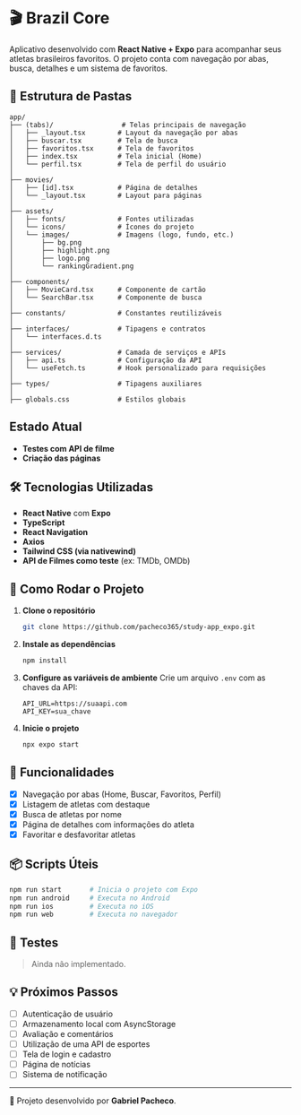 # 🎬 Brazil Core

Aplicativo desenvolvido com **React Native + Expo** para acompanhar seus atletas brasileiros favoritos. O projeto conta com navegação por abas, busca, detalhes e um sistema de favoritos.

## 📁 Estrutura de Pastas

```
app/
├── (tabs)/                 # Telas principais de navegação
│   ├── _layout.tsx        # Layout da navegação por abas
│   ├── buscar.tsx         # Tela de busca
│   ├── favoritos.tsx      # Tela de favoritos
│   ├── index.tsx          # Tela inicial (Home)
│   └── perfil.tsx         # Tela de perfil do usuário
│
├── movies/
│   ├── [id].tsx           # Página de detalhes
│   └── _layout.tsx        # Layout para páginas
│
├── assets/
│   ├── fonts/             # Fontes utilizadas
│   └── icons/             # Ícones do projeto
│   └── images/            # Imagens (logo, fundo, etc.)
│       ├── bg.png
│       ├── highlight.png
│       ├── logo.png
│       └── rankingGradient.png
│
├── components/
│   ├── MovieCard.tsx      # Componente de cartão
│   └── SearchBar.tsx      # Componente de busca
│
├── constants/             # Constantes reutilizáveis
│
├── interfaces/            # Tipagens e contratos
│   └── interfaces.d.ts
│
├── services/              # Camada de serviços e APIs
│   ├── api.ts             # Configuração da API
│   └── useFetch.ts        # Hook personalizado para requisições
│
├── types/                 # Tipagens auxiliares
│
├── globals.css            # Estilos globais
```

## Estado Atual
- **Testes com API de filme**
- **Criação das páginas**

## 🛠️ Tecnologias Utilizadas

- **React Native** com **Expo**
- **TypeScript**
- **React Navigation**
- **Axios**
- **Tailwind CSS (via nativewind)**
- **API de Filmes como teste** (ex: TMDb, OMDb)

## 🚀 Como Rodar o Projeto

1. **Clone o repositório**
   ```bash
   git clone https://github.com/pacheco365/study-app_expo.git
   ```

2. **Instale as dependências**
   ```bash
   npm install
   ```

3. **Configure as variáveis de ambiente**
   Crie um arquivo `.env` com as chaves da API:
   ```
   API_URL=https://suaapi.com
   API_KEY=sua_chave
   ```

4. **Inicie o projeto**
   ```bash
   npx expo start
   ```

## 📱 Funcionalidades

- [x] Navegação por abas (Home, Buscar, Favoritos, Perfil)
- [x] Listagem de atletas com destaque
- [x] Busca de atletas por nome
- [x] Página de detalhes com informações do atleta
- [x] Favoritar e desfavoritar atletas

## 📦 Scripts Úteis

```bash
npm run start       # Inicia o projeto com Expo
npm run android     # Executa no Android
npm run ios         # Executa no iOS
npm run web         # Executa no navegador
```

## 🧪 Testes

> Ainda não implementado.

## 💡 Próximos Passos

- [ ] Autenticação de usuário
- [ ] Armazenamento local com AsyncStorage
- [ ] Avaliação e comentários
- [ ] Utilização de uma API de esportes
- [ ] Tela de login e cadastro
- [ ] Página de notícias
- [ ] Sistema de notificação

---

📍 Projeto desenvolvido por **Gabriel Pacheco**.  

